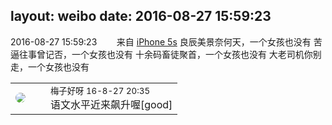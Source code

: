 layout: weibo
date: 2016-08-27 15:59:23
---
<meta name="referrer" content="no-referrer" />

2016-08-27 15:59:23  &nbsp;&nbsp;&nbsp;&nbsp;&nbsp;&nbsp; 来自 <a href="sinaweibo://customweibosource" rel="nofollow">iPhone 5s</a>
良辰美景奈何天，一个女孩也没有 苦逼往事曾记否，一个女孩也没有 十余码畜徒聚首，一个女孩也没有 大老司机你别走，一个女孩也没有 ​​​

<table style="width: 100%;">
  <tr>
    <td style="width: 40px;"><img style="border-radius:50%" src="https://tva3.sinaimg.cn/crop.0.0.180.180.50/abefb5b0jw1e8qgp5bmzyj2050050aa8.jpg?KID=imgbed,tva&Expires=1624465776&ssig=2k3qH2Dx9B"></td>
    <td colspan="2"><small>梅子好呀 16-8-27 20:35</small><br/>语文水平近来飙升喔[good]</td>
  </tr>
</table>
